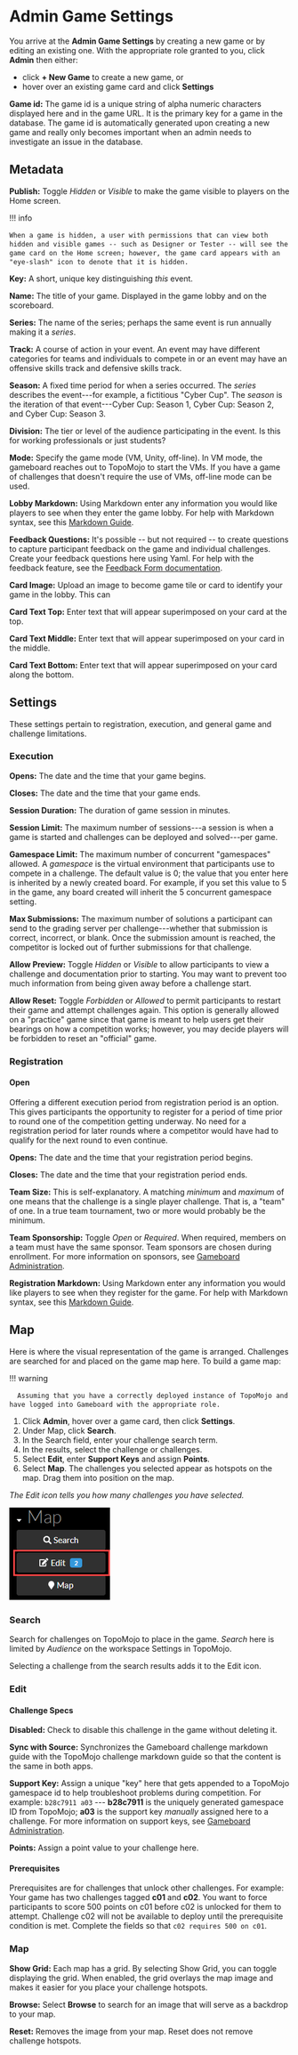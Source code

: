 # Admin Game Settings

You arrive at the **Admin Game Settings** by creating a new game or by editing an existing one. With the appropriate role granted to you, click **Admin** then either:

- click **+ New Game** to create a new game, or
- hover over an existing game card and click **Settings**

**Game id:** The game id is a unique string of alpha numeric characters displayed here and in the game URL. It is the primary key for a game in the database. The game id is automatically generated upon creating a new game and really only becomes important when an admin needs to investigate an issue in the database. 

## Metadata

**Publish:** Toggle *Hidden* or *Visible* to make the game visible to players on the Home screen.

!!! info
   
    When a game is hidden, a user with permissions that can view both hidden and visible games -- such as Designer or Tester -- will see the game card on the Home screen; however, the game card appears with an "eye-slash" icon to denote that it is hidden.

**Key:** A short, unique key distinguishing *this* event.

**Name:** The title of your game. Displayed in the game lobby and on the scoreboard.

**Series:** The name of the series; perhaps the same event is run annually making it a *series*.

**Track:** A course of action in your event. An event may have different categories for teams and individuals to compete in or an event may have an offensive skills track and defensive skills track.

**Season:**  A fixed time period for when a series occurred. The *series* describes the event---for example, a fictitious "Cyber Cup". The *season* is the iteration of that event---Cyber Cup: Season 1, Cyber Cup: Season 2, and Cyber Cup: Season 3.

**Division:** The tier or level of the audience participating in the event. Is this for working professionals or just students?

**Mode:** Specify the game mode (VM, Unity, off-line). In VM mode, the gameboard reaches out to TopoMojo to start the VMs. If you have a game of challenges that doesn't require the use of VMs, off-line mode can be used. 

**Lobby Markdown:** Using Markdown enter any information you would like players to see when they enter the game lobby. For help with Markdown syntax, see this [Markdown Guide](https://www.markdownguide.org/).

**Feedback Questions:** It's possible -- but not required -- to create questions to capture participant feedback on the game and individual challenges. Create your feedback questions here using Yaml. For help with the feedback feature, see the [Feedback Form documentation](admin-feedback-form.md).

**Card Image:** Upload an image to become game tile or card to identify your game in the lobby. This can 

**Card Text Top:** Enter text that will appear superimposed on your card at the top.

**Card Text Middle:** Enter text that will appear superimposed on your card in the middle.

**Card Text Bottom:** Enter text that will appear superimposed on your card along the bottom.

## Settings

These settings pertain to registration, execution, and general game and challenge limitations.

### Execution

**Opens:** The date and the time that your game begins.

**Closes:** The date and the time that your game ends.

**Session Duration:** The duration of game session in minutes.

**Session Limit:** The maximum number of sessions---a session is when a game is started and challenges can be deployed and solved---per game.

**Gamespace Limit:** The maximum number of concurrent "gamespaces" allowed. A *gamespace* is the virtual environment that participants use to compete in a challenge. The default value is 0; the value that you enter here is inherited by a newly created board. For example, if you set this value to 5 in the game, any board created will inherit the 5 concurrent gamespace setting. 

**Max Submissions:** The maximum number of solutions a participant can send to the grading server per challenge---whether that submission is correct, incorrect, or blank. Once the submission amount is reached, the competitor is locked out of further submissions for that challenge.

**Allow Preview:** Toggle *Hidden* or *Visible* to allow participants to view a challenge and documentation prior to starting. You may want to prevent too much information from being given away before a challenge start.

**Allow Reset:** Toggle *Forbidden* or *Allowed* to permit participants to restart their game and attempt challenges again. This option is generally allowed on a "practice" game since that game is meant to help users get their bearings on how a competition works; however, you may decide players will be forbidden to reset an "official" game.

### Registration

#### Open

Offering a different execution period from registration period is an option. This gives participants the opportunity to register for a period of time prior to round one of the competition getting underway. No need for a registration period for later rounds where a competitor would have had to qualify for the next round to even continue.

**Opens:** The date and the time that your registration period begins.

**Closes:** The date and the time that your registration period ends.

**Team Size:** This is self-explanatory. A matching *minimum* and *maximum* of one means that the challenge is a single player challenge. That is, a "team" of one. In a true team tournament, two or more would probably be the minimum. 

**Team Sponsorship:** Toggle *Open* or *Required*.  When required, members on a team must have the same sponsor. Team sponsors are chosen during enrollment. For more information on sponsors, see [Gameboard Administration](admin.md).

**Registration Markdown:** Using Markdown enter any information you would like players to see when they register for the game. For help with Markdown syntax, see this [Markdown Guide](https://www.markdownguide.org/).

## Map

Here is where the visual representation of the game is arranged.  Challenges are searched for and placed on the game map here. To build a game map:

!!! warning

      Assuming that you have a correctly deployed instance of TopoMojo and have logged into Gameboard with the appropriate role.

1. Click **Admin**, hover over a game card, then click **Settings**.
2. Under Map, click **Search**.
3. In the Search field, enter your challenge search term.
4. In the results, select the challenge or challenges.
5. Select **Edit**, enter **Support Keys** and assign **Points**.
6. Select **Map**.  The challenges you selected appear as hotspots on the map. Drag them into position on the map.

*The Edit icon tells you how many challenges you have selected.*

![map-edit](img/map-edit.png)

### Search

Search for challenges on TopoMojo to place in the game. *Search* here is limited by *Audience* on the workspace Settings in TopoMojo.

Selecting a challenge from the search results adds it to the Edit icon.

### Edit

#### Challenge Specs

**Disabled:** Check to disable this challenge in the game without deleting it.

**Sync with Source:** Synchronizes the Gameboard challenge markdown guide with the TopoMojo challenge markdown guide so that the content is the same in both apps.

**Support Key:** Assign a unique "key" here that gets appended to a TopoMojo gamespace id to help troubleshoot problems during competition. For example: `b28c7911 a03` --- **b28c7911** is the uniquely generated gamespace ID from TopoMojo; **a03** is the support key *manually* assigned here to a challenge. For more information on support keys, see [Gameboard Administration](admin.md).

**Points:** Assign a point value to your challenge here.

#### Prerequisites

Prerequisites are for challenges that unlock other challenges. For example: Your game has two challenges tagged **c01** and **c02**. You want to force participants to score 500 points on c01 before c02 is unlocked for them to attempt. Challenge c02 will not be available to deploy until the prerequisite condition is met. Complete the fields so that `c02 requires 500 on c01`.

### Map

**Show Grid:** Each map has a grid. By selecting Show Grid, you can toggle displaying the grid. When enabled, the grid overlays the map image and makes it easier for you place your challenge hotspots. 

**Browse:** Select **Browse** to search for an image that will serve as a backdrop to your map.

**Reset:** Removes the image from your map. Reset does not remove challenge hotspots.